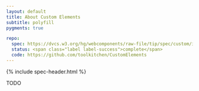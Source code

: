 ```yaml
---
layout: default
title: About Custom Elements
subtitle: polyfill
pygments: true

repo:
  spec: https://dvcs.w3.org/hg/webcomponents/raw-file/tip/spec/custom/index.html
  status: <span class="label label-success">complete</span>
  code: https://github.com/toolkitchen/CustomElements
---
```


{% include spec-header.html %}

TODO

<!-- include toolkitchen/toolkit/Platform/CustomElements/README.md %}-->